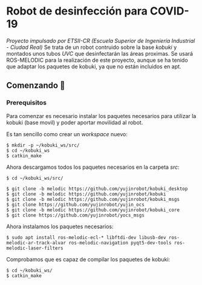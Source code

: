 # Robot de desinfección para COVID-19
_Proyecto impulsado por ETSII-CR (Escuela Superior de Ingeniería Industrial - Ciudad Real)_
Se trata de un robot contruido sobre la base _kobuki_ y montados unos tubos _UVC_ que desinfectarán las áreas proximas.
Se usará ROS-MELODIC para la realización de este proyecto, aunque se ha tenido que adaptar los paquetes de kobuki, ya que no están incluidos en apt.

## Comenzando 🚀

### Prerequisitos
Para comenzar es necesario instalar los paquetes necesarios para utilizar la kobuki (base movil) y poder aportar movilidad al robot.

Es tan sencillo como crear un _workspace_ nuevo:
```
$ mkdir -p ~/kobuki_ws/src/
$ cd ~/kobuki_ws
$ catkin_make
```

Ahora descargamos todos los paquetes necesarios en la carpeta _src_:
```
$ cd ~/kobuki_ws/src/

$ git clone -b melodic https://github.com/yujinrobot/kobuki_desktop
$ git clone -b melodic https://github.com/yujinrobot/kobuki
$ git clone -b melodic https://github.com/yujinrobot/kobuki_msgs
$ git clone https://github.com/yujinrobot/yujin_ocs
$ git clone -b melodic https://github.com/yujinrobot/kobuki_core
$ git clone https://github.com/yujinrobot/yocs_msgs
```

Ahora instalamos los paquetes necesarios:
```
$ sudo apt install ros-melodic-ecl-* libftdi-dev libusb-dev ros-melodic-ar-track-alvar ros-melodic-navigation pyqt5-dev-tools ros-melodic-laser-filters
```

Comprobamos que es capaz de compilar los paquetes de kobuki:
```
$ cd ~/kobuki_ws/
$ catkin_make
```